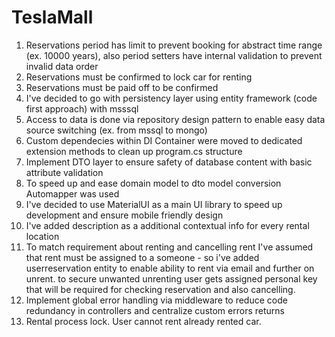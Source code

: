 # TeslaMall

1. Reservations period has limit to prevent booking for abstract time range (ex. 10000 years), also period setters have internal validation to prevent invalid data order
2. Reservations must be confirmed to lock car for renting
3. Reservations must be paid off to be confirmed
4. I've decided to go with persistency layer using entity framework (code first approach) with msssql 
5. Access to data is done via repository design pattern to enable easy data source switching (ex. from mssql to mongo) 
6. Custom dependecies within DI Container were moved to dedicated extension methods to clean up program.cs structure
7. Implement DTO layer to ensure safety of database content with basic attribute validation
8. To speed up and ease domain model to dto model conversion Automapper was used
9. I've decided to use MaterialUI as a main UI library to speed up development and ensure mobile friendly design
10. I've added description as a additional contextual info for every rental location 
11. To match requirement about renting and cancelling rent I've assumed that rent must be assigned to a someone - so i've added userreservation entity to enable ability to rent via email and further on unrent. to secure unwanted unrenting user gets assigned personal key that will be required for checking reservation and also cancelling.
12. Implement global error handling via middleware to reduce code redundancy in controllers and centralize custom errors returns 
13. Rental process lock. User cannot rent already rented car. 